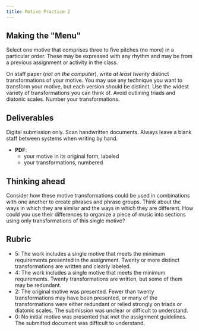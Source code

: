 ```yaml
---
title: Motive Practice 2
---
```


## Making the "Menu"

Select one motive that comprises three to five pitches (no more) in a particular order. These may be expressed with any rhythm and may be from a previous assignment or activity in the class.

On staff paper (_not on the computer_), write _at least twenty_ distinct transformations of your motive. You may use any technique you want to transform your motive, but each version should be distinct. Use the widest variety of transformations you can think of. Avoid outlining triads and diatonic scales. Number your transformations.

## Deliverables

Digital submission only. Scan handwritten documents. Always leave a blank staff between systems when writing by hand.

- **PDF**:
	- your motive in its original form, labeled
	- your transformations, numbered

## Thinking ahead

Consider how these motive transformations could be used in combinations with one another to create phrases and phrase groups. Think about the ways in which they are similar and the ways in which they are different. How could you use their differences to organize a piece of music into sections using only transformations of this single motive?

## Rubric

- 5: The work includes a single motive that meets the minimum requirements presented in the assignment. Twenty or more distinct transformations are written and clearly labeled.
- 4: The work includes a single motive that meets the minimum requirements. Twenty transformations are written, but some of them may be redundant.
- 2: The original motive was presented. Fewer than twenty transformations may have been presented, or many of the transformations were either redundant or relied strongly on triads or diatonic scales. The submission was unclear or difficult to understand.
- 0: No initial motive was presented that met the assignment guidelines. The submitted document was difficult to understand.
